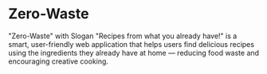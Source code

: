 # Zero-Waste
"Zero-Waste" with Slogan "Recipes from what you already have!" is a smart, user-friendly web application that helps users find delicious recipes using the ingredients they already have at home — reducing food waste and encouraging creative cooking.
